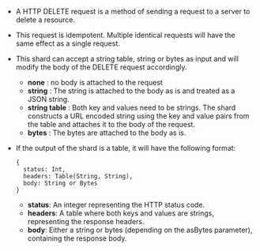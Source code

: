 - A HTTP DELETE request is a method of sending a request to a server to delete a resource.

- This request is idempotent. Multiple identical requests will have the same effect as a single request.

- This shard can accept a string table, string or bytes as input and will modify the body of the DELETE request accordingly.
  - **none** : no body is attached to the request
  - **string** : The string is attached to the body as is and treated as a JSON string.
  - **string table** : Both key and values need to be strings. The shard constructs a URL encoded string using the key and value pairs from the table and attaches it to the body of the request.
  - **bytes** : The bytes are attached to the body as is.

- If the output of the shard is a table, it will have the following format:
  ```shards
  {
    status: Int,
    headers: Table(String, String),
    body: String or Bytes
  }
  ```
  - **status**: An integer representing the HTTP status code.
  - **headers**: A table where both keys and values are strings, representing the response headers.
  - **body**: Either a string or bytes (depending on the asBytes parameter), containing the response body.

